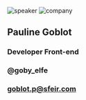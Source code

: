 <!-- .slide: class="speaker-slide blue" -->

![speaker](assets/images/speaker/pauline-goblot/paulineG.jpg)
![company](assets/images/speaker/logo-sfeir-blanc.png)

<h2>Pauline <span>Goblot</span></h2>

### Developer Front-end
<!-- .element: class="icon-rule icon-first"-->

### @goby_elfe
<!-- .element: class="icon-twitter icon-second" -->

### goblot.p@sfeir.com
<!-- .element: class="icon-mail icon-third" -->
